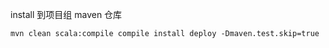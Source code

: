 install 到项目组 maven 仓库
```shell script
mvn clean scala:compile compile install deploy -Dmaven.test.skip=true
```